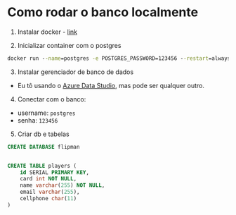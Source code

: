 # Como rodar o banco localmente

1. Instalar docker - [link](https://www.docker.com/get-started/)

2. Inicializar container com o postgres

```cmd
docker run --name=postgres -e POSTGRES_PASSWORD=123456 --restart=always -p 5432:5432 -d postgres:14
```

3. Instalar gerenciador de banco de dados

- Eu tô usando o [Azure Data Studio](https://docs.microsoft.com/en-us/sql/azure-data-studio/download-azure-data-studio?view=sql-server-ver16), mas pode ser qualquer outro.

4. Conectar com o banco:

- username: `postgres`
- senha: `123456`

5. Criar db e tabelas

```sql
CREATE DATABASE flipman


CREATE TABLE players (
    id SERIAL PRIMARY KEY, 
    card int NOT NULL,
    name varchar(255) NOT NULL,
    email varchar(255),
    cellphone char(11)
)
```